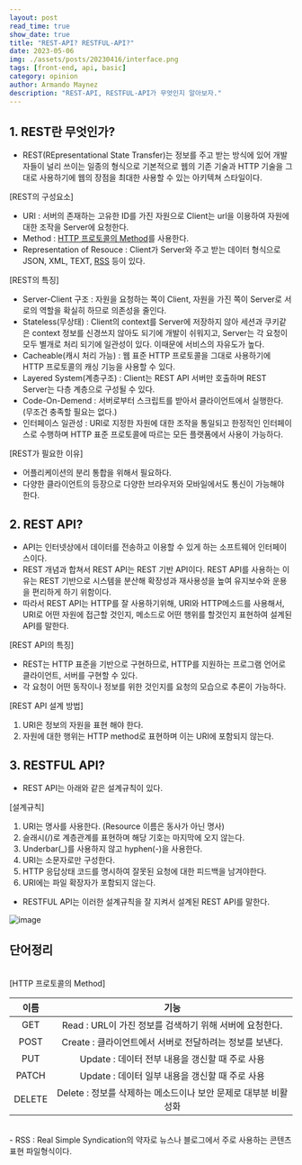```yaml
---
layout: post
read_time: true
show_date: true
title: "REST-API? RESTFUL-API?"
date: 2023-05-06
img: ./assets/posts/20230416/interface.png
tags: [front-end, api, basic]
category: opinion
author: Armando Maynez
description: "REST-API, RESTFUL-API가 무엇인지 알아보자."
---
```


## 1. REST란 무엇인가?
- REST(REpresentational State Transfer)는 정보를 주고 받는 방식에 있어 개발자들이 널리 쓰이는 일종의 형식으로 기본적으로 웹의 기존 기술과 HTTP 기술을 그대로 사용하기에 웹의 장점을 최대한 사용할 수 있는 아키텍쳐 스타일이다.

[REST의 구성요소]
- URI : 서버의 존재하는 고유한 ID를 가진 자원으로 Client는 url을 이용하여 자원에 대한 조작을 Server에 요청한다.
- Method : [HTTP 프로토콜의 Method](#단어정리)를 사용한다.
- Representation of Resouce : Client가 Server와 주고 받는 데이터 형식으로 JSON, XML, TEXT, [RSS](#단어정리) 등이 있다.

[REST의 특징]
- Server-Client 구조 : 자원을 요청하는 쪽이 Client, 자원을 가진 쪽이 Server로 서로의 역할을 확실히 하므로 의존성을 줄인다.
- Stateless(무상태) : Client의 context를 Server에 저장하지 않아 세션과 쿠키같은 context 정보를 신경쓰지 않아도 되기에 개발이 쉬워지고, Server는 각 요청이 모두 별개로 처리 되기에 일관성이 있다. 이때문에 서비스의 자유도가 높다.
- Cacheable(캐시 처리 가능) : 웹 표준 HTTP 프로토콜을 그대로 사용하기에 HTTP 프로토콜의 캐싱 기능을 사용할 수 있다.
- Layered System(계층구조) : Client는 REST API 서버만 호출하며 REST Server는 다층 계층으로 구성될 수 있다.
- Code-On-Demend : 서버로부터 스크립트를 받아서 클라이언트에서 실행한다. (무조건 충족할 필요는 없다.)
- 인터페이스 일관성 : URI로 지정한 자원에 대한 조작을 통일되고 한정적인 인터페이스로 수행하며 HTTP 표준 프로토콜에 따르는 모든 플랫폼에서 사용이 가능하다.

[REST가 필요한 이유]
- 어플리케이션의 분리 통합을 위해서 필요하다.
- 다양한 클라이언트의 등장으로 다양한 브라우저와 모바일에서도 통신이 가능해야 한다.

## 2. REST API?
- API는 인터넷상에서 데이터를 전송하고 이용할 수 있게 하는 소프트웨어 인터페이스이다.
- REST 개념과 합쳐서 REST API는 REST 기반 API이다. REST API를 사용하는 이유는 REST 기반으로 시스템을 분산해 확장성과 재사용성을 높여 유지보수와 운용을 편리하게 하기 위함이다.
- 따라서 REST API는 HTTP를 잘 사용하기위해, URI와 HTTP메소드를 사용해서, URI로 어떤 자원에 접근할 것인지, 메소드로 어떤 행위를 할것인지 표현하여 설계된 API를 말한다.

[REST API의 특징]
- REST는 HTTP 표준을 기반으로 구현하므로, HTTP를 지원하는 프로그램 언어로 클라이언트, 서버를 구현할 수 있다.
- 각 요청이 어떤 동작이나 정보를 위한 것인지를 요청의 모습으로 추론이 가능하다.

[REST API 설계 방법]
1. URI은 정보의 자원을 표현 해야 한다.
2. 자원에 대한 행위는 HTTP method로 표현하며 이는 URI에 포함되지 않는다.

## 3. RESTFUL API?
- REST API는 아래와 같은 설계규칙이 있다.

[설계규칙]
1. URI는 명사를 사용한다. (Resource 이름은 동사가 아닌 명사)
2. 슬래시(/)로 계층관계를 표현하며 해당 기호는 마지막에 오지 않는다.
3. Underbar(_)를 사용하지 않고 hyphen(-)을 사용한다.
4. URI는 소문자로만 구성한다.
5. HTTP 응답상태 코드를 명시하여 잘못된 요청에 대한 피드백을 남겨야한다.
6. URI에는 파일 확장자가 포함되지 않는다.

- RESTFUL API는 이러한 설계규칙을 잘 지켜서 설계된 REST API를 말한다.

![image](https://velog.velcdn.com/images/gomuzom/post/4d78ca3b-d4ee-4723-b55b-6a12d5566e30/image.png)

## 단어정리
<br>
[HTTP 프로토콜의 Method]<br>

|이름|기능|
|:---:|:---:|
|GET|Read : URL이 가진 정보를 검색하기 위해 서버에 요청한다.|
|POST|Create : 클라이언트에서 서버로 전달하려는 정보를 보낸다.|
|PUT|Update : 데이터 전부 내용을 갱신할 때 주로 사용|
|PATCH|Update : 데이터 일부 내용을 갱신할 때 주로 사용|
|DELETE|Delete : 정보를 삭제하는 메소드이나 보안 문제로 대부분 비활성화|

<br>
- RSS : Real Simple Syndication의 약자로 뉴스나 블로그에서 주로 사용하는 콘텐츠 표현 파일형식이다.